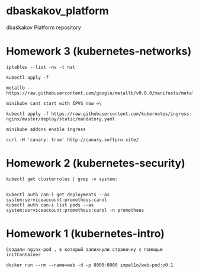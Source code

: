 # dbaskakov_platform
dbaskakov Platform repository

# Homework 3 (kubernetes-networks)

```
iptables --list -nv -t nat

kubectl apply -f

metallb -- https://raw.githubusercontent.com/google/metallb/v0.8.0/manifests/metallb.yaml

minikube cant start with IPVS now =\

kubectl apply -f https://raw.githubusercontent.com/kubernetes/ingress-nginx/master/deploy/static/mandatory.yaml

minikube addons enable ingress

curl -H 'canary: true' http://canary.softpro.site/
```

# Homework 2 (kubernetes-security)
```
kubectl get clusterroles | grep -v system:


kubectl auth can-i get deployments --as system:serviceaccount:prometheus:carol
kubectl auth can-i list pods --as system:serviceaccount:prometheus:carol -n prometheus
```

# Homework 1 (kubernetes-intro)

```
Создали nginx-pod , в который запихнули страничку с помощью initContainer

docker run --rm --name=web -d -p 8000:8000 impel1o/web-pod:v0.1
```